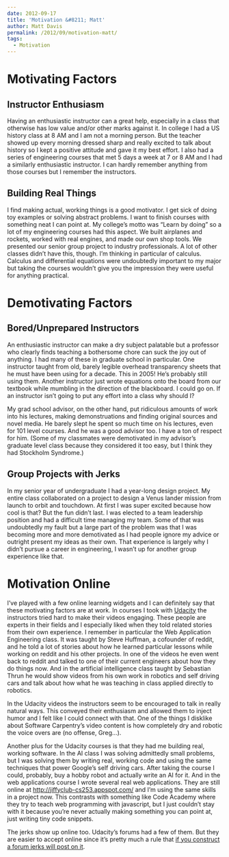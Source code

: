 ```yaml
---
date: 2012-09-17
title: 'Motivation &#8211; Matt'
author: Matt Davis
permalink: /2012/09/motivation-matt/
tags:
  - Motivation
---
```

# Motivating Factors

## Instructor Enthusiasm

Having an enthusiastic instructor can a great help, especially in a class that otherwise has low value and/or other marks against it. In college I had a US history class at 8 AM and I am not a morning person. But the teacher showed up every morning dressed sharp and really excited to talk about history so I kept a positive attitude and gave it my best effort. I also had a series of engineering courses that met 5 days a week at 7 or 8 AM and I had a similarly enthusiastic instructor. I can hardly remember anything from those courses but I remember the instructors.

## Building Real Things

I find making actual, working things is a good motivator. I get sick of doing toy examples or solving abstract problems. I want to finish courses with something neat I can point at. My college&#8217;s motto was &#8220;Learn by doing&#8221; so a lot of my engineering courses had this aspect. We built airplanes and rockets, worked with real engines, and made our own shop tools. We presented our senior group project to industry professionals. A lot of other classes didn&#8217;t have this, though. I&#8217;m thinking in particular of calculus. Calculus and differential equations were undoubtedly important to my major but taking the courses wouldn&#8217;t give you the impression they were useful for anything practical.

# Demotivating Factors

## Bored/Unprepared Instructors

An enthusiastic instructor can make a dry subject palatable but a professor who clearly finds teaching a bothersome chore can suck the joy out of anything. I had many of these in graduate school in particular. One instructor taught from old, barely legible overhead transparency sheets that he must have been using for a decade. This in 2005! He&#8217;s probably still using them. Another instructor just wrote equations onto the board from our textbook while mumbling in the direction of the blackboard. I could go on. If an instructor isn&#8217;t going to put any effort into a class why should I?

My grad school advisor, on the other hand, put ridiculous amounts of work into his lectures, making demonstruations and finding original sources and novel media. He barely slept he spent so much time on his lectures, even for 101 level courses. And he was a good advisor too. I have a ton of respect for him. (Some of my classmates were demotivated in my advisor&#8217;s graduate level class because they considered it too easy, but I think they had Stockholm Syndrome.)

## Group Projects with Jerks

In my senior year of undergraduate I had a year-long design project. My entire class collaborated on a project to design a Venus lander mission from launch to orbit and touchdown. At first I was super excited because how cool is that? But the fun didn&#8217;t last. I was elected to a team leadership position and had a difficult time managing my team. Some of that was undoubtedly my fault but a large part of the problem was that I was becoming more and more demotivated as I had people ignore my advice or outright present my ideas as their own. That experience is largely why I didn&#8217;t pursue a career in engineering, I wasn&#8217;t up for another group experience like that.

# Motivation Online

I&#8217;ve played with a few online learning widgets and I can definitely say that these motivating factors are at work. In courses I took with [Udacity][1] the instructors tried hard to make their videos engaging. These people are experts in their fields and I especially liked when they told related stories from their own experience. I remember in particular the Web Application Engineering class. It was taught by Steve Huffman, a cofounder of reddit, and he told a lot of stories about how he learned particular lessons while working on reddit and his other projects. In one of the videos he even went back to reddit and talked to one of their current engineers about how they do things now. And in the artificial intelligence class taught by Sebastian Thrun he would show videos from his own work in robotics and self driving cars and talk about how what he was teaching in class applied directly to robotics.

In the Udacity videos the instructors seem to be encouraged to talk in really natural ways. This conveyed their enthusiasm and allowed them to inject humor and I felt like I could connect with that. One of the things I disklike about Software Carpentry&#8217;s video content is how completely dry and robotic the voice overs are (no offense, Greg&#8230;).

Another plus for the Udacity courses is that they had me building real, working software. In the AI class I was solving admittedly small problems, but I was solving them by writing real, working code and using the same techniques that power Google&#8217;s self driving cars. After taking the course I could, probably, buy a hobby robot and actually write an AI for it. And in the web applications course I wrote several real web applications. They are still online at <http://jiffyclub-cs253.appspot.com/> and I&#8217;m using the same skills in a project now. This contrasts with something like Code Academy where they try to teach web programming with javascript, but I just couldn&#8217;t stay with it because you&#8217;re never actually making something you can point at, just writing tiny code snippets.

The jerks show up online too. Udacity&#8217;s forums had a few of them. But they are easier to accept online since it&#8217;s pretty much a rule that [if you construct a forum jerks will post on it][2].

 [1]: http://www.udacity.com
 [2]: http://www.theonion.com/articles/new-decoy-website-launched-to-lure-away-all-moroni,26393/
